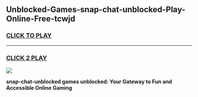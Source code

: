 
## Unblocked-Games-snap-chat-unblocked-Play-Online-Free-tcwjd
<h3>
<a href="https://premium76.site?title=snap-chat-unblocked&ref=26A">CLICK TO PLAY</a></h3>
<hr>

<h3>
<a href="https://premium76.site?title=snap-chat-unblocked&ref=26A">CLICK 2 PLAY</a>
  
</h3>

<a href="https://premium76.site?title=snap-chat-unblocked&ref=26A"><img src="https://clearcache.store/games.png"></a>


**snap-chat-unblocked games unblocked: Your Gateway to Fun and Accessible Online Gaming**
